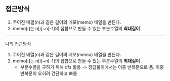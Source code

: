 ## 접근방식

1. 주어진 배열(n)과 같은 길이의 메모(memo) 배열을 만든다.
2. memo[i]는 n[i]~n[-1]의 집합으로 만들 수 있는 부분수열의 **최대길이**

---

나의 접근방식

1. 주어진 배열(n)과 같은 길이의 메모(memo) 배열을 만든다.
2. memo[i]는 n[i]~n[-1]의 집합으로 만들 수 있는 부분수열의 **최대길이**
   - 부분수열을 구하기 위해 dfs 활용 -> 정답풀이에서는 이중 반복문으로 품. 이중반복문이 오히려 간단하고 빠름
